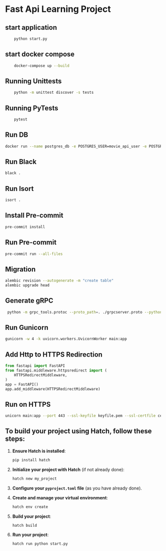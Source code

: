 # Fast Api Learning Project

## start application
```bash
    python start.py
```
## start docker compose
```bash
    docker-compose up --build
```
## Running Unittests
```bash
    python -m unittest discover -s tests
```
## Running PyTests
```bash
    pytest
```

## Run DB
```bash
docker run --name postgres_db -e POSTGRES_USER=movie_api_user -e POSTGRES_PASSWORD=movie_api_pass -e POSTGRES_DB=movie_api_db -p 5432:5432 -d  postgres:13
```

## Run Black
```bash
black .
```

## Run Isort
```bash
isort .
```
## Install Pre-commit
```bash
pre-commit install
```

## Run Pre-commit
```bash
pre-commit run --all-files
```

## Migration
```bash
alembic revision --autogenerate -m "create table"
alembic upgrade head
```

## Generate gRPC
```bash
 python -m grpc_tools.protoc --proto_path=. ./grpcserver.proto --python_out=. --grpc_python_out=.
```

## Run Gunicorn
```bash
gunicorn -w 4 -k uvicorn.workers.UvicornWorker main:app
```

## Add Http to HTTPS Redirection
```python
from fastapi import FastAPI
from fastapi.middleware.httpsredirect import (
    HTTPSRedirectMiddleware,
)
app = FastAPI()
app.add_middleware(HTTPSRedirectMiddleware)
```

## Run on HTTPS
```bash
unicorn main:app --port 443 --ssl-keyfile keyfile.pem --ssl-certfile cert.pem
```

## To build your project using Hatch, follow these steps:

1. **Ensure Hatch is installed**:
   ```bash
   pip install hatch
   ```

2. **Initialize your project with Hatch** (if not already done):
   ```bash
   hatch new my_project
   ```

3. **Configure your `pyproject.toml` file** (as you have already done).

4. **Create and manage your virtual environment**:
   ```bash
   hatch env create
   ```

5. **Build your project**:
   ```bash
   hatch build
   ```

6. **Run your project**:
   ```bash
   hatch run python start.py
   ```


